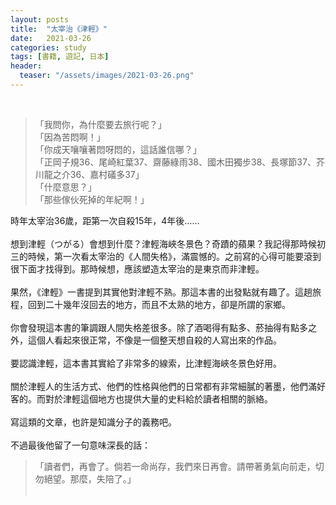 ```yaml
---
layout: posts
title:  "太宰治《津輕》"
date:   2021-03-26
categories: study
tags: [書籍, 遊記, 日本]
header: 
  teaser: "/assets/images/2021-03-26.png"
---
```

<br>

> 「我問你，為什麼要去旅行呢？」<br>
> 「因為苦悶啊！」<br>
> 「你成天嚷嚷著悶呀悶的，這話誰信哪？」<br>
> 「正岡子規36、尾崎紅葉37、齋藤綠雨38、國木田獨步38、長塚節37、芥川龍之介36、嘉村礒多37」<br>
> 「什麼意思？」<br>
> 「那些傢伙死掉的年紀啊！」<br>

時年太宰治36歲，距第一次自殺15年，4年後……<br><br>
想到津輕（つがる）會想到什麼？津輕海峽冬景色？奇蹟的蘋果？我記得那時候初三的時候，第一次看太宰治的《人間失格》，滿震憾的。之前寫的心得可能要滾到很下面才找得到。那時候想，應該塑造太宰治的是東京而非津輕。<br><br>
果然，《津輕》一書提到其實他對津輕不熟。那這本書的出發點就有趣了。這趟旅程，回到二十幾年沒回去的地方，而且不太熟的地方，卻是所謂的家鄉。<br><br>
你會發現這本書的筆調跟人間失格差很多。除了酒喝得有點多、菸抽得有點多之外，這個人看起來很正常，不像是一個整天想自殺的人寫出來的作品。<br><br>
要認識津輕，這本書其實給了非常多的線索，比津輕海峽冬景色好用。<br><br>
關於津輕人的生活方式、他們的性格與他們的日常都有非常細膩的著墨，他們滿好客的。而對於津輕這個地方也提供大量的史料給於讀者相關的脈絡。<br><br>
寫這類的文章，也許是知識分子的義務吧。<br><br>
不過最後他留了一句意味深長的話：

> 「讀者們，再會了。倘若一命尚存，我們來日再會。請帶著勇氣向前走，切勿絕望。那麼，失陪了。」<br><br>